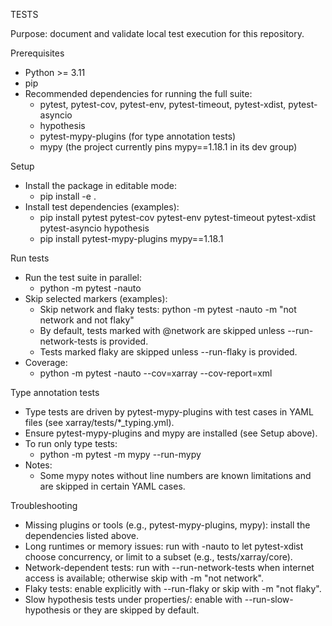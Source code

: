 TESTS

Purpose: document and validate local test execution for this repository.

Prerequisites
- Python >= 3.11
- pip
- Recommended dependencies for running the full suite:
  - pytest, pytest-cov, pytest-env, pytest-timeout, pytest-xdist, pytest-asyncio
  - hypothesis
  - pytest-mypy-plugins (for type annotation tests)
  - mypy (the project currently pins mypy==1.18.1 in its dev group)

Setup
- Install the package in editable mode:
  - pip install -e .
- Install test dependencies (examples):
  - pip install pytest pytest-cov pytest-env pytest-timeout pytest-xdist pytest-asyncio hypothesis
  - pip install pytest-mypy-plugins mypy==1.18.1

Run tests
- Run the test suite in parallel:
  - python -m pytest -nauto
- Skip selected markers (examples):
  - Skip network and flaky tests: python -m pytest -nauto -m "not network and not flaky"
  - By default, tests marked with @network are skipped unless --run-network-tests is provided.
  - Tests marked flaky are skipped unless --run-flaky is provided.
- Coverage:
  - python -m pytest -nauto --cov=xarray --cov-report=xml

Type annotation tests
- Type tests are driven by pytest-mypy-plugins with test cases in YAML files (see xarray/tests/*_typing.yml).
- Ensure pytest-mypy-plugins and mypy are installed (see Setup above).
- To run only type tests:
  - python -m pytest -m mypy --run-mypy
- Notes:
  - Some mypy notes without line numbers are known limitations and are skipped in certain YAML cases.

Troubleshooting
- Missing plugins or tools (e.g., pytest-mypy-plugins, mypy): install the dependencies listed above.
- Long runtimes or memory issues: run with -nauto to let pytest-xdist choose concurrency, or limit to a subset (e.g., tests/xarray/core).
- Network-dependent tests: run with --run-network-tests when internet access is available; otherwise skip with -m "not network".
- Flaky tests: enable explicitly with --run-flaky or skip with -m "not flaky".
- Slow hypothesis tests under properties/: enable with --run-slow-hypothesis or they are skipped by default.
